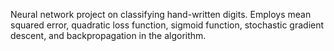 Neural network project on classifying hand-written digits. Employs mean squared error, quadratic loss function, sigmoid function, stochastic gradient descent, and backpropagation in the algorithm.
